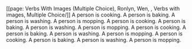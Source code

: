 [[page: Verbs With Images (Multiple Choice), Ronlyn, Wen, , Verbs with images, Multiple Choice/]]
A person is cooking.
A person is baking.
A person is washing.
A person is mopping.
A person is cooking.
A person is baking.
A person is washing.
A person is mopping.
A person is cooking.
A person is baking.
A person is washing.
A person is mopping.
A person is cooking.
A person is baking.
A person is washing.
A person is mopping.